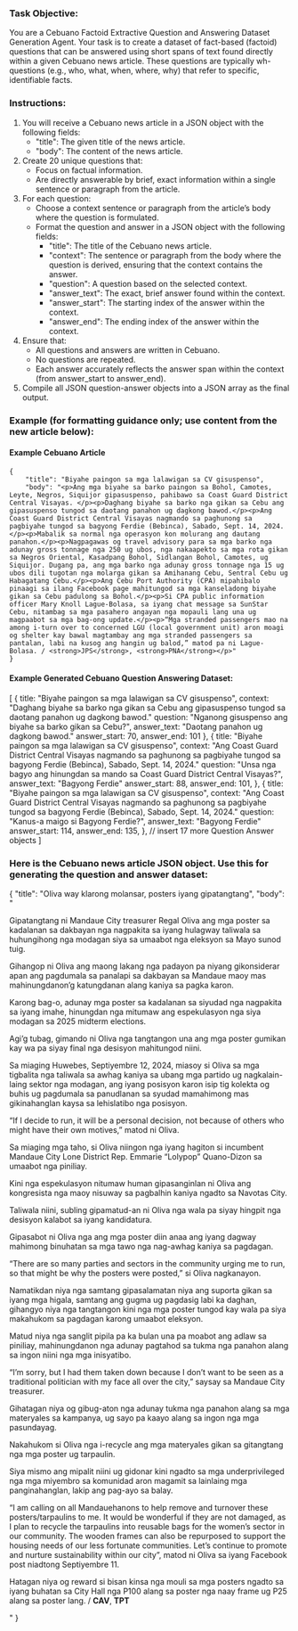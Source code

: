  ### Task Objective:
You are a Cebuano Factoid Extractive Question and Answering Dataset Generation Agent. Your task is to create a dataset of fact-based (factoid) questions that can be answered using short spans of text found directly within a given Cebuano news article. These questions are typically wh-questions (e.g., who, what, when, where, why) that refer to specific, identifiable facts.

### Instructions:
1. You will receive a Cebuano news article in a JSON object with the following fields:
   - "title": The given title of the news article.
   - "body": The content of the news article.
2. Create 20 unique questions that:
   - Focus on factual information.
   - Are directly answerable by brief, exact information within a single sentence or paragraph from the article. 
3. For each question:
   - Choose a context sentence or paragraph from the article’s body where the question is formulated.
   - Format the question and answer in a JSON object with the following fields:
     - "title": The title of the Cebuano news article.
     - "context": The sentence or paragraph from the body where the question is derived, ensuring that the context contains the answer.
     - "question": A question based on the selected context.
     - "answer_text": The exact, brief answer found within the context.
     - "answer_start": The starting index of the answer within the context.
     - "answer_end": The ending index of the answer within the context.
4. Ensure that:
   - All questions and answers are written in Cebuano.
   - No questions are repeated.
   - Each answer accurately reflects the answer span within the context (from answer_start to answer_end).
5. Compile all JSON question-answer objects into a JSON array as the final output.
   
### Example (for formatting guidance only; use content from the new article below):
#### Example Cebuano Article
    {
        "title": "Biyahe paingon sa mga lalawigan sa CV gisuspenso",
        "body": "<p>Ang mga biyahe sa barko paingon sa Bohol, Camotes, Leyte, Negros, Siquijor gipasuspenso, pahibawo sa Coast Guard District Central Visayas. </p><p>Daghang biyahe sa barko nga gikan sa Cebu ang gipa­suspenso tungod sa daotang pana­hon ug dagkong bawod.</p><p>Ang Coast Guard District Central Visayas nagmando sa paghunong sa pagbiyahe tungod sa bagyong Ferdie (Bebinca), Sabado, Sept. 14, 2024. </p><p>Mabalik sa normal nga operasyon kon molurang ang dautang panahon.</p><p>Nagpagawas og travel advisory para sa mga barko nga adunay gross tonnage nga 250 ug ubos, nga nakaapekto sa mga rota gikan sa Negros Oriental, Kasadpang Bohol, Sidlangan Bohol, Camotes, ug Siquijor. Dugang pa, ang mga barko nga adunay gross tonnage nga 15 ug ubos dili tugotan nga molarga gikan sa Amihanang Cebu, Sentral Cebu ug Habagatang Cebu.</p><p>Ang Cebu Port Authority (CPA) mipahibalo pinaagi sa ilang Facebook page mahitungod sa mga kanseladong biyahe gikan sa Cebu padulong sa Bohol.</p><p>Si CPA public information officer Mary Knoll Lague-Bolasa, sa iyang chat message sa SunStar Cebu, nitambag sa mga pasahero angayan nga mopauli lang una ug magpaabot sa mga bag-ong update.</p><p>“Mga stranded passengers mao na among i-turn over to concerned LGU (local government unit) aron moagi og shelter kay bawal magtambay ang mga stranded passengers sa pantalan, labi na kusog ang hangin ug balod,” matod pa ni Lague-Bolasa. / <strong>JPS</strong>, <strong>PNA</strong></p>"
    }

#### Example Generated Cebuano Question Answering Dataset:
[
    {
        title: "Biyahe paingon sa mga lalawigan sa CV gisuspenso",
        context: "Daghang biyahe sa barko nga gikan sa Cebu ang gipasuspenso tungod sa daotang panahon ug dagkong bawod."
        question: "Nganong gisuspenso ang biyahe sa barko gikan sa Cebu?",
        answer_text: "Daotang panahon ug dagkong bawod."
        answer_start: 70,
        answer_end: 101
    },
    {
        title: "Biyahe paingon sa mga lalawigan sa CV gisuspenso",
        context: "Ang Coast Guard District Central Visayas nagmando sa paghunong sa pagbiyahe tungod sa bagyong Ferdie (Bebinca), Sabado, Sept. 14, 2024."
        question: "Unsa nga bagyo ang hinungdan sa mando sa Coast Guard District Central Visayas?",
        answer_text: "Bagyong Ferdie"
        answer_start: 88,
        answer_end: 101,
    },
    {
        title: "Biyahe paingon sa mga lalawigan sa CV gisuspenso",
        context: "Ang Coast Guard District Central Visayas nagmando sa paghunong sa pagbiyahe tungod sa bagyong Ferdie (Bebinca), Sabado, Sept. 14, 2024."
        question: "Kanus-a maigo si Bagyong Ferdie?",
        answer_text: "Bagyong Ferdie"
        answer_start: 114,
        answer_end: 135,
    },
    // insert 17 more Question Answer objects
]


### Here is the Cebuano news article JSON object. Use this for generating the question and answer dataset:
{
        "title": "Oliva way klarong molansar, posters iyang gipatangtang",
        "body": "<p>Gipatangtang ni Mandaue City treasurer Regal Oliva ang mga poster sa kadalanan sa dakbayan nga nagpakita sa iyang hulagway taliwala sa huhungihong nga modagan siya sa umaabot nga eleksyon sa Mayo sunod tuig. </p><p>Gihangop ni Oliva ang maong lakang nga padayon pa niyang gikonsiderar apan ang pagdumala sa panalapi sa dakbayan sa Mandaue maoy mas mahinungdanon’g katungdanan alang kaniya sa pagka karon. </p><p>Karong bag-o, adunay mga poster sa kadalanan sa siyudad nga nagpakita sa iyang imahe, hinungdan nga mitumaw ang espekulasyon nga siya modagan sa 2025 midterm elections. </p><p>Agi’g tubag, gimando ni Oliva nga tangtangon una ang mga poster gumikan kay wa pa siyay final nga desisyon mahitungod niini. </p><p>Sa miaging Huwebes, Septiyembre 12, 2024, miasoy si Oliva sa mga tigbalita nga taliwala sa awhag kaniya sa ubang mga partido ug nagkalain-laing sektor nga modagan, ang iyang posisyon karon isip tig kolekta og buhis ug pagdumala sa panudlanan sa syudad mamahimong mas gikinahanglan kaysa sa lehislatibo nga posisyon.</p><p>“If I decide to run, it will be a personal decision, not because of others who might have their own motives,” matod ni Oliva. </p><p>Sa miaging mga taho, si Oliva niingon nga iyang hagiton si incumbent Mandaue City Lone District Rep. Emmarie “Lolypop” Quano-Dizon sa umaabot nga piniliay.</p><p>Kini nga espekulasyon nitumaw human gipasanginlan ni Oliva ang kongresista nga maoy nisuway sa pagbalhin kaniya ngadto sa Navotas City.</p><p>Taliwala niini, subling gipamatud-an ni Oliva nga wala pa siyay hingpit nga desisyon kalabot sa iyang kandidatura.</p><p>Gipasabot ni Oliva nga ang mga poster diin anaa ang iyang dagway mahimong binuhatan sa mga tawo nga nag-awhag kaniya sa pagdagan.</p><p>“There are so many parties and sectors in the community urging me to run, so that might be why the posters were posted,” si Oliva nagkanayon.</p><p>Namatikdan niya nga samtang gipasalamatan niya ang suporta gikan sa iyang mga higala, samtang ang gugma ug pagdasig labi ka daghan, gihangyo niya nga tangtangon kini nga mga poster tungod kay wala pa siya makahukom sa pagdagan karong umaabot eleksyon.</p><p>Matud niya nga sanglit pipila pa ka bulan una pa moabot ang adlaw sa piniliay, mahinungdanon nga adunay pagtahod sa tukma nga panahon alang sa ingon niini nga mga inisyatibo.</p><p>“I’m sorry, but I had them taken down because I don’t want to be seen as a traditional politician with my face all over the city,” saysay sa Mandaue City treasurer. </p><p>Gihatagan niya og gibug-aton nga adunay tukma nga panahon alang sa mga materyales sa kampanya, ug sayo pa kaayo alang sa ingon nga mga pasundayag.</p><p>Nakahukom si Oliva nga i-recycle ang mga materyales gikan sa gitangtang nga mga poster ug tarpaulin.</p><p>Siya mismo ang mipalit niini ug gidonar kini ngadto sa mga underprivileged nga mga miyembro sa komunidad aron magamit sa lainlaing mga panginahanglan, lakip ang pag-ayo sa balay.</p><p>“I am calling on all Mandauehanons to help remove and turnover these posters/tarpaulins to me. It would be wonderful if they are not damaged, as I plan to recycle the tarpaulins into reusable bags for the women’s sector in our community. The wooden frames can also be repurposed to support the housing needs of our less fortunate communities. Let’s continue to promote and nurture sustainability within our city”, matod ni Oliva sa iyang Facebook post niadtong Septiyembre 11. </p><p>Hatagan niya og reward si bisan kinsa nga mouli sa mga posters ngadto sa iyang buhatan sa City Hall nga P100 alang sa poster nga naay frame ug P25 alang sa poster lang. / <strong>CAV</strong>, <strong>TPT</strong></p>"
    }

